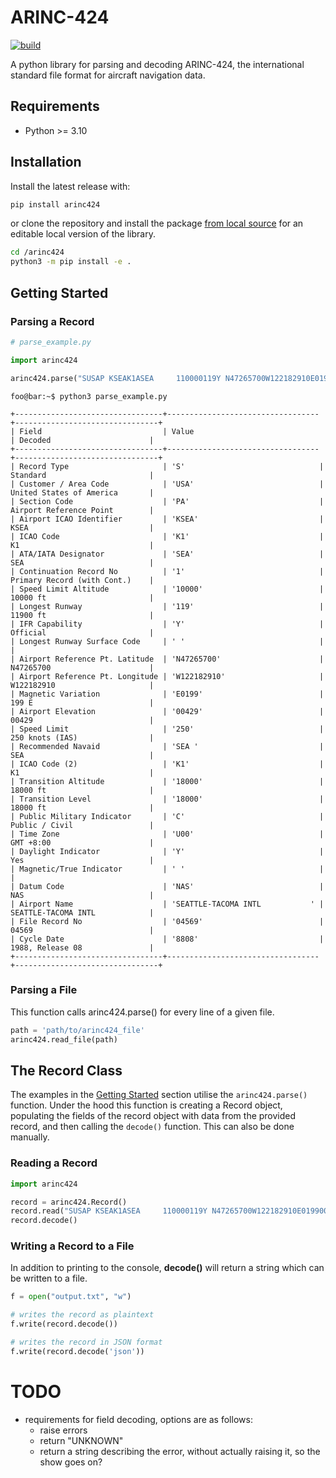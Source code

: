 # ARINC-424

[![build](https://github.com/jack-laverty/arinc424/actions/workflows/build.yml/badge.svg)](https://github.com/jack-laverty/arinc424/actions/workflows/build.yml)


A python library for parsing and decoding ARINC-424, the international standard file format for aircraft navigation data.

## Requirements
* Python >= 3.10

## Installation

Install the latest release with:
```bash
pip install arinc424
```

or clone the repository and install the package [from local source](https://packaging.python.org/en/latest/tutorials/installing-packages/#installing-from-a-local-src-tree)
for an editable local version of the library.
```bash
cd /arinc424
python3 -m pip install -e .
```

## Getting Started

### Parsing a Record

```Python
# parse_example.py

import arinc424

arinc424.parse("SUSAP KSEAK1ASEA     110000119Y N47265700W122182910E019900429250SEA K11800018000CU00Y NAS    SEATTLE-TACOMA INTL           045698808")
```

```console
foo@bar:~$ python3 parse_example.py

+---------------------------------+----------------------------------+--------------------------------+
| Field                           | Value                              | Decoded                      |
+---------------------------------+----------------------------------+--------------------------------+
| Record Type                     | 'S'                              | Standard                       |
| Customer / Area Code            | 'USA'                            | United States of America       |
| Section Code                    | 'PA'                             | Airport Reference Point        |
| Airport ICAO Identifier         | 'KSEA'                           | KSEA                           |
| ICAO Code                       | 'K1'                             | K1                             |
| ATA/IATA Designator             | 'SEA'                            | SEA                            |
| Continuation Record No          | '1'                              | Primary Record (with Cont.)    |
| Speed Limit Altitude            | '10000'                          | 10000 ft                       |
| Longest Runway                  | '119'                            | 11900 ft                       |
| IFR Capability                  | 'Y'                              | Official                       |
| Longest Runway Surface Code     | ' '                              |                                |
| Airport Reference Pt. Latitude  | 'N47265700'                      | N47265700                      |
| Airport Reference Pt. Longitude | 'W122182910'                     | W122182910                     |
| Magnetic Variation              | 'E0199'                          | 199 E                          |
| Airport Elevation               | '00429'                          | 00429                          |
| Speed Limit                     | '250'                            | 250 knots (IAS)                |
| Recommended Navaid              | 'SEA '                           | SEA                            |
| ICAO Code (2)                   | 'K1'                             | K1                             |
| Transition Altitude             | '18000'                          | 18000 ft                       |
| Transition Level                | '18000'                          | 18000 ft                       |
| Public Military Indicator       | 'C'                              | Public / Civil                 |
| Time Zone                       | 'U00'                            | GMT +8:00                      |
| Daylight Indicator              | 'Y'                              | Yes                            |
| Magnetic/True Indicator         | ' '                              |                                |
| Datum Code                      | 'NAS'                            | NAS                            |
| Airport Name                    | 'SEATTLE-TACOMA INTL           ' | SEATTLE-TACOMA INTL            |
| File Record No                  | '04569'                          | 04569                          |
| Cycle Date                      | '8808'                           | 1988, Release 08               |
+---------------------------------+----------------------------------+--------------------------------+
```

### Parsing a File

This function calls arinc424.parse() for every line of a given file.

```Python
path = 'path/to/arinc424_file'
arinc424.read_file(path)
```

## The Record Class

The examples in the [Getting Started](#getting-started) section utilise the ```arinc424.parse()``` function. Under the hood this function is creating a Record object, populating the fields of the record object with data from the provided record, and then calling the ```decode()``` function. This can also be done manually.

### Reading a Record

```Python
import arinc424

record = arinc424.Record()
record.read("SUSAP KSEAK1ASEA     110000119Y N47265700W122182910E019900429250SEA K11800018000CU00Y NAS    SEATTLE-TACOMA INTL           045698808")
record.decode()
```

### Writing a Record to a File

In addition to printing to the console, **decode()** will return a string which can be written to a file.

```Python
f = open("output.txt", "w")

# writes the record as plaintext
f.write(record.decode())

# writes the record in JSON format
f.write(record.decode('json'))

```


# TODO

* requirements for field decoding, options are as follows:
  * raise errors
  * return "UNKNOWN"
  * return a string describing the error, without actually raising it, so the show goes on?